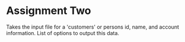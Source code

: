 # Assignment Two
Takes the input file for a 'customers' or persons id, name, and account information. List of options to output this data.